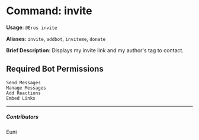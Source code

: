 # Command: invite


**Usage**: `@Eros invite `

**Aliases**: `invite`, `addbot`, `inviteme`, `donate`

**Brief Description**: Displays my invite link and my author's tag to contact.



## Required Bot Permissions

```
Send Messages
Manage Messages
Add Reactions
Embed Links
```


---

##### Contributors


Euni
